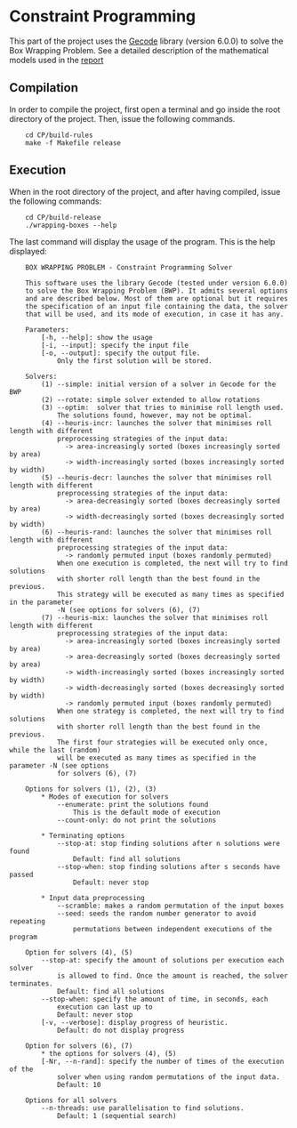 # Constraint Programming

This part of the project uses the [Gecode](http://www.gecode.org/doc-latest/reference/index.html)
library (version 6.0.0) to solve the Box Wrapping Problem. See a detailed description of
the mathematical models used in the [report](https://github.com/lluisalemanypuig/box-wrapping/blob/master/report.pdf)

## Compilation

In order to compile the project, first open a terminal and go inside the root
directory of the project. Then, issue the following commands.

		cd CP/build-rules
		make -f Makefile release

## Execution

When in the root directory of the project, and after having compiled, issue
the following commands:

		cd CP/build-release
		./wrapping-boxes --help

The last command will display the usage of the program. This is the help
displayed:

		BOX WRAPPING PROBLEM - Constraint Programming Solver

		This software uses the library Gecode (tested under version 6.0.0)
		to solve the Box Wrapping Problem (BWP). It admits several options
		and are described below. Most of them are optional but it requires
		the specification of an input file containing the data, the solver
		that will be used, and its mode of execution, in case it has any.

		Parameters:
			[-h, --help]: show the usage
			[-i, --input]: specify the input file
			[-o, --output]: specify the output file.
				Only the first solution will be stored.

		Solvers:
			(1) --simple: initial version of a solver in Gecode for the BWP
			(2) --rotate: simple solver extended to allow rotations
			(3) --optim:  solver that tries to minimise roll length used.
				The solutions found, however, may not be optimal.
			(4) --heuris-incr: launches the solver that minimises roll length with different
				preprocessing strategies of the input data:
				  -> area-increasingly sorted (boxes increasingly sorted by area)
				  -> width-increasingly sorted (boxes increasingly sorted by width)
			(5) --heuris-decr: launches the solver that minimises roll length with different
				preprocessing strategies of the input data:
				  -> area-decreasingly sorted (boxes decreasingly sorted by area)
				  -> width-decreasingly sorted (boxes decreasingly sorted by width)
			(6) --heuris-rand: launches the solver that minimises roll length with different
				preprocessing strategies of the input data:
				  -> randomly permuted input (boxes randomly permuted)
				When one execution is completed, the next will try to find solutions
				with shorter roll length than the best found in the previous.
				This strategy will be executed as many times as specified in the parameter
				-N (see options for solvers (6), (7)
			(7) --heuris-mix: launches the solver that minimises roll length with different
				preprocessing strategies of the input data:
				  -> area-increasingly sorted (boxes increasingly sorted by area)
				  -> area-decreasingly sorted (boxes decreasingly sorted by area)
				  -> width-increasingly sorted (boxes increasingly sorted by width)
				  -> width-decreasingly sorted (boxes decreasingly sorted by width)
				  -> randomly permuted input (boxes randomly permuted)
				When one strategy is completed, the next will try to find solutions
				with shorter roll length than the best found in the previous.
				The first four strategies will be executed only once, while the last (random)
				will be executed as many times as specified in the parameter -N (see options
				for solvers (6), (7)

		Options for solvers (1), (2), (3)
			* Modes of execution for solvers
				--enumerate: print the solutions found
					This is the default mode of execution
				--count-only: do not print the solutions

			* Terminating options
				--stop-at: stop finding solutions after n solutions were found
					Default: find all solutions
				--stop-when: stop finding solutions after s seconds have passed
					Default: never stop

			* Input data preprocessing
				--scramble: makes a random permutation of the input boxes
				--seed: seeds the random number generator to avoid repeating
					permutations between independent executions of the program

		Option for solvers (4), (5)
			--stop-at: specify the amount of solutions per execution each solver
				is allowed to find. Once the amount is reached, the solver terminates.
				Default: find all solutions
			--stop-when: specify the amount of time, in seconds, each
				execution can last up to
				Default: never stop
			[-v, --verbose]: display progress of heuristic.
				Default: do not display progress

		Option for solvers (6), (7)
			* the options for solvers (4), (5)
			[-Nr, --n-rand]: specify the number of times of the execution of the
				solver when using random permutations of the input data.
				Default: 10

		Options for all solvers
			--n-threads: use parallelisation to find solutions.
				Default: 1 (sequential search)


		

